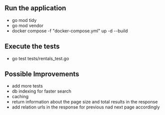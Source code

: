 ## Run the application
- go mod tidy
- go mod vendor
- docker compose -f "docker-compose.yml" up -d --build

## Execute the tests
- go test tests/rentals_test.go

## Possible Improvements
- add more tests
- db indexing for faster search
- caching
- return information about the page size and total results in the response
- add relation urls in the response for previous nad next page accordingly